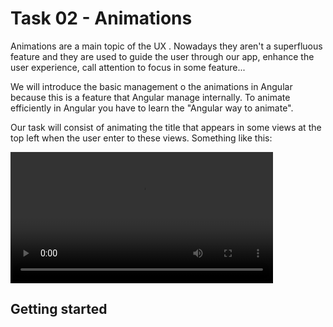 # Task 02 - Animations

Animations are a main topic of the UX . Nowadays they aren't a superfluous feature and they are used to guide the user through our app, enhance the user experience, call attention to focus in some feature...

We will introduce the basic management o the animations in Angular because this is a feature that Angular manage internally. To animate efficiently in Angular you have to learn the "Angular way to animate".

Our task will consist of animating the title that appears in some views at the top left when the user enter to these views. Something like this:

<video src="./resources/task02_mini.mp4" width="420"></video>



## Getting started

